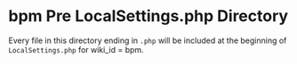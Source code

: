 # bpm Pre LocalSettings.php Directory

Every file in this directory ending in `.php` will be included at the beginning of `LocalSettings.php` for wiki_id = bpm.
